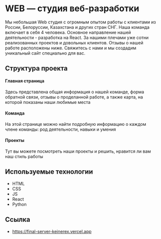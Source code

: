 # WEB — студия веб‑разработки

Мы небольшая Web студия с огромным опытом работы с клиентами из России, Белоруссии, Казахстана и других стран СНГ. Наша команда включает в себя 4 человека. Основное направление нашей деятельности - разработка на React. За нашими плечами уже сотни реализованных проектов и довольных клиентов. Отзывы о нашей работе расположены ниже. Свяжитесь с нами и мы создадим уникальный сайт специально для вас.

## Структура проекта

#### Главная страница
Здесь представлена общая информация о нашей команде, форма обратной связи, отзывы о проделанной работе, а также карта, на которой показаны наши любимые места

#### Команда
На этой странице можно найти подробную информацию о каждом члене команды: род деятельности, навыки и умения

#### Проекты
Тут вы можете посмотреть наши проекты и решить, нравится ли вам наш стиль работы

## Используемые технологии

- HTML
- CSS
- JS
- React
- Python

## Ссылка
- https://final-server-keinerex.vercel.app
